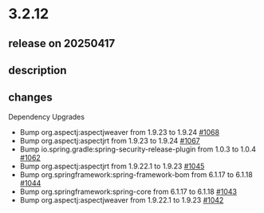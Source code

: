 # 3.2.12

## release on 20250417

## description

## changes

Dependency Upgrades

* Bump org.aspectj:aspectjweaver from 1.9.23 to 1.9.24 <a href="https://github.com/spring-projects/spring-ldap/pull/1068" data-hovercard-type="pull_request" data-hovercard-url="/spring-projects/spring-ldap/pull/1068/hovercard">#1068</a>
* Bump org.aspectj:aspectjrt from 1.9.23 to 1.9.24 <a href="https://github.com/spring-projects/spring-ldap/pull/1067" data-hovercard-type="pull_request" data-hovercard-url="/spring-projects/spring-ldap/pull/1067/hovercard">#1067</a>
* Bump io.spring.gradle:spring-security-release-plugin from 1.0.3 to 1.0.4 <a href="https://github.com/spring-projects/spring-ldap/pull/1062" data-hovercard-type="pull_request" data-hovercard-url="/spring-projects/spring-ldap/pull/1062/hovercard">#1062</a>
* Bump org.aspectj:aspectjrt from 1.9.22.1 to 1.9.23 <a href="https://github.com/spring-projects/spring-ldap/pull/1045" data-hovercard-type="pull_request" data-hovercard-url="/spring-projects/spring-ldap/pull/1045/hovercard">#1045</a>
* Bump org.springframework:spring-framework-bom from 6.1.17 to 6.1.18 <a href="https://github.com/spring-projects/spring-ldap/pull/1044" data-hovercard-type="pull_request" data-hovercard-url="/spring-projects/spring-ldap/pull/1044/hovercard">#1044</a>
* Bump org.springframework:spring-core from 6.1.17 to 6.1.18 <a href="https://github.com/spring-projects/spring-ldap/pull/1043" data-hovercard-type="pull_request" data-hovercard-url="/spring-projects/spring-ldap/pull/1043/hovercard">#1043</a>
* Bump org.aspectj:aspectjweaver from 1.9.22.1 to 1.9.23 <a href="https://github.com/spring-projects/spring-ldap/pull/1042" data-hovercard-type="pull_request" data-hovercard-url="/spring-projects/spring-ldap/pull/1042/hovercard">#1042</a>

